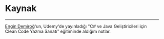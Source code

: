 # Kaynak
---

[Engin Demiroğ](https://www.linkedin.com/in/engindemirog/)'un, Udemy'de yayınladığı "C# ve Java Geliştiricileri için Clean Code Yazma Sanatı" eğitiminde aldığım notlar.
